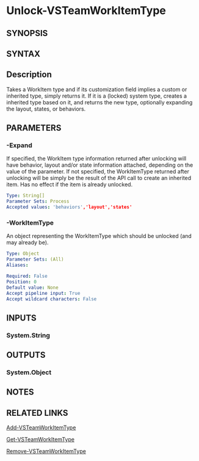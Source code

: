 <!-- #include "./common/header.md" -->

# Unlock-VSTeamWorkItemType

## SYNOPSIS

<!-- #include "./synopsis/Unlock-VSTeamWorkItemType.md" -->

## SYNTAX

## Description

Takes a WorkItem type and if its customization field implies a custom or inherited type, simply returns it.
If it is a (locked) system type, creates a inherited type based on it, and returns the new type, optionally expanding the layout, states, or behaviors.

## PARAMETERS

### -Expand

If specified, the WorkItem type information returned after unlocking will have behavior, layout and/or state information attached, depending on the value of the parameter.
If not specified, the WorkItemType returned after unlocking will be simply be the result of the API call to create an inherited item.
Has no effect if the item is already unlocked.

```yaml
Type: String[]
Parameter Sets: Process
Accepted values: 'behaviors','layout','states'
```

<!-- #include "./params/forcegroup.md" -->

### -WorkItemType

An object representing the WorkItemType which should be unlocked (and may already be).

```yaml
Type: Object
Parameter Sets: (All)
Aliases:

Required: False
Position: 0
Default value: None
Accept pipeline input: True
Accept wildcard characters: False
```

## INPUTS

### System.String

## OUTPUTS

### System.Object

## NOTES

## RELATED LINKS

[Add-VSTeamWorkItemType](Add-VSTeamWorkItemType.md)

[Get-VSTeamWorkItemType](Get-VSTeamWorkItemType.md)

[Remove-VSTeamWorkItemType](Remove-VSTeamWorkItemType.md)
